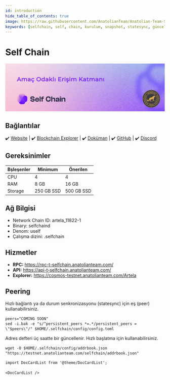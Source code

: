 ```yaml
---
id: introduction
hide_table_of_contents: true
image: https://raw.githubusercontent.com/AnatolianTeam/Anatolian-Team-Services/main/i18n/tr/docusaurus-plugin-content-docs/current/Testnet/Cosmos-Ecosystem/selfchain/img/SelfChain-Service-Cover.jpg
keywords: [selfchain, self, chain, kurulum, snapshot, statesync, güncelleme]
---
```

# Self Chain

![Artela](./img/SelfChain-Service.jpg)

## Bağlantılar
 ✔️ [Website](https://artela.network/) |
 ✔️ [Blockchain Explorer](https://cosmos-testnet.anatolianteam.com/Artela) |
 ✔️ [Doküman](https://docs.artela.network/main) |
 ✔️ [GitHub](https://github.com/artela-network) |
 ✔️ [Discord](https://discord.gg/artela)

## Gereksinimler

| Bşleşenler | Minimum | **Önerilen** |
| ------------ | ------------ | ------------ |
| CPU |	4 | 4 |
| RAM	| 8 GB | 16 GB |
| Storage	| 250 GB SSD | 500 GB SSD | 

## Ağ Bilgisi 

* Network Chain ID: artela_11822-1
* Binary: selfchaind
* Denom: uself
* Çalışma dizini: .selfchain

## Hizmetler
* **RPC:** https://rpc-t-selfchain.anatolianteam.com/ 
* **API:** https://api-t-selfchain.anatolianteam.com/
* **Explorer:** https://cosmos-testnet.anatolianteam.com/Artela

## Peering
Hızlı bağlantı ya da durum senkronizasyonu (statesync) için eş (peer) kullanabilirsiniz.
```shell
peers="COMING SOON"
sed -i.bak -e "s/^persistent_peers *=.*/persistent_peers = \"$peers\"/" $HOME/.selfchain/config/config.toml
```
Adres defteri üç saatte bir güncellenir. Hızlı başlatma için kullanabilirsiniz.
```shell
wget -O $HOME/.selfchain/config/addrbook.json "https://testnet.anatolianteam.com/selfchain/addrbook.json"
```

```mdx-code-block
import DocCardList from '@theme/DocCardList';

<DocCardList />
```
